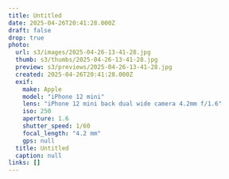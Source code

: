 ```yaml
---
title: Untitled
date: 2025-04-26T20:41:28.000Z
draft: false
drop: true
photo:
  url: s3/images/2025-04-26-13-41-28.jpg
  thumb: s3/thumbs/2025-04-26-13-41-28.jpg
  preview: s3/previews/2025-04-26-13-41-28.jpg
  created: 2025-04-26T20:41:28.000Z
  exif:
    make: Apple
    model: "iPhone 12 mini"
    lens: "iPhone 12 mini back dual wide camera 4.2mm f/1.6"
    iso: 250
    aperture: 1.6
    shutter_speed: 1/60
    focal_length: "4.2 mm"
    gps: null
  title: Untitled
  caption: null
links: []
---
```

